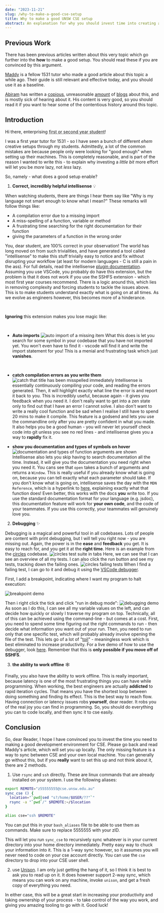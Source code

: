 ```yaml
---
date: "2023-11-21"
slug: /why-to-make-a-good-cse-setup
title: Why to make a good UNSW CSE setup
abstract: An explanation for why you should invest time into creating a good setup for connecting to CSE which does not involve using the sshfs extension.
---
```


## **Previous Work**

There has been previous articles written about this very topic which go further into the **how** to make a good setup. You should read these if you are convinced by this argument.

[Maddy](https://blog.maddyguthridge.com/getting-set-up-for-comp1531-the-good-way) is a fellow 1531 tutor who made a good article about this topic a while ago. Their guide is still relevant and effective today, and you should use it as a baseline.

[Abiram](https://abiram.me/) has written a [copious](https://abiram.me/cse-setup-legacy), unreasonable [amount](https://abiram.me/cse-setup) of [blogs](https://abiram.me/cse-sshfs) about this, and is mostly sick of hearing about it. His content is very good, so you should read it if you want to hear some of the contentious history around this topic.

## **Introduction**

Hi there, enterprising <abbr title="I assume you are in those years as you seek out this information instead of burying your head in your laptop.">first or second year student</abbr>!

I was a first year tutor for 1531 - so I have seen a bunch of different _ehem_ creative setups through my students. Admittedly, a lot of the common mistakes are because people only were looking for "good enough" when setting up their machines. This is completely reasonable, and is part of the reason I wanted to write this - to explain why investing a _little bit_ more effort will let you be _more_ lazy, not _less_ lazy.

So, namely - what does a good setup enable?

1. **Correct, incredibly helpful intellisense** 💡

When watching students, there are things I hear them say like "Why is my language not smart enough to know what I mean?" These remarks will follow things like:

- A compilation error due to a missing import
- A miss-spelling of a function, variable or method
- A frustrating time searching for the right documentation for their function
- giving the parameters of a function in the wrong order

You, dear student, are 100% correct in your observation! The world has long moved on from such trivialities, and have generated a tool called "intellisense" to make this stuff trivially easy to notice and fix without disrupting your workflow (at least for modern languages - C is still a pain in the ass). For full details, read the intellisense [plugin documentation](https://code.visualstudio.com/docs/editor/intellisense). Assuming you use VSCode, you probably do have this extension, but the problem is that it does not work if you use the SSHFS extension - which most first year courses recommend. There is a logic around this, which lies in removing complexity and forcing students to tackle the issues above. This is to make students understand exactly what is going on at all times. As we evolve as engineers however, this becomes more of a hinderance.

<br/>

**Ignoring** this extension makes you lose magic like:

<br/>

- **Auto imports**
  ![auto import of a missing item](../images/cseautoimport.png)
  What this does is let you search for some symbol in your codebase that you have not imported yet. You won't even have to find it - vscode will find it and write the import statement for you! This is a menial and frustrating task which just **vanishes**.

  <br/>

- **catch compilation errors as you write them**
  ![catch that title has been misspelled immediately](../images/cseerrors.png)
  Intellisense is essentially continuously compiling your code, and reading the errors generated. Then, it will highlight exactly what line the error is and report it back to you. This is incredibly useful, because again - it gives you feedback when you need it. I don't really want to get into a zen state only to find out that I have an error I cannot solve. I also don't want to write a really cool function and be sad when I realise I still have to spend 20 mins to make it compile. This feature is a godsend and lets you use the commandline only after you are pretty confident in what you made. It also helps you be a good human - you will never let yourself check code into git unless you see no red lines - and intellisense gives you a way to **rapidly** fix it.

- **show you documentation and types of symbols on hover**
  ![documentation and types of function arguments are shown](../images/csedocumentation.png)
  Intellisense also lets you skip having to search documentation all the time. Instead, it will give you the documentation you need right when you need it. You cans see that `open` takes a bunch of arguments and returns a `Window`. This is really useful if you already know what is going on, because you can tell exactly what each parameter should take. If you don't know what is going on, intellisense saves the day with the `MDN Reference`, which is a hyperlink to [here](https://developer.mozilla.org/en-US/docs/Web/API/Window/open), explaining exactly what that function does! Even better, this works with the docs **you** write too. If you use the standard documentation format for your language (e.g. jsdoc), this documentation feature will work for **your own code**, and the code of your teammates. If you use this correctly, your teammates will genuinely love you.

2. **Debugging** ✨

Debugging is a magical and powerful tool in all codebases. Lots of people are content with print debugging, but I will tell you right now - you are missing out. Again, the power is in the **ease** and **feedback** you get. It is easy to reach for, and you get it at the **right time**. Here is an example from the [circles](https://circles.csesoc.app/) codebase.
![circles test suite in tabs](../images/csetestlist.png)
Here, we can see that I can see an overview of all my tests. I can also click the run button and see my tests, tracking down the failing ones.
![circles failing tests](../images/cserunbutton.png)
When I find a failing test, I can go to it and debug it using the [VSCode debugger](https://code.visualstudio.com/docs/editor/debugging).

First, I add a breakpoint, indicating where I want my program to halt execution:

![breakpoint demo](../images/csebreak.png)

Then i right click the tick and click "run in debug mode":
![debugging demo](../images/csedebug.png)
As soon as I do this, I can see all my variable values on the left, and can decide how quickly or slowly I traverse my program on top. Technically, all of this can be achieved using the command-line - but comes at a cost. First, you need to spend some time figuring out the right commands to run - then decide what information you want out of your run. Then, you need to run only that one specific test, which will probably already involve opening the file of the test. This lets go of a lot of "[toil](https://cloud.google.com/blog/products/management-tools/identifying-and-tracking-toil-using-sre-principles)" - meaningless work which is best eliminated to increase productivity. For a live demo of how to use the debugger, look [here](https://www.youtube.com/watch?v=3HiLLByBWkg). Remember that this is **only possible if you move off of SSHFS**.

3. **the ability to work offline** 🕸️

Finally, you also have the ability to work offline. This is really important, because latency is one of the most frustrating things you can have while programming. When working, the best engineers are actually **addicted** to rapid iteration cycles. That means you have the shortest loop between doing something and finding its effect. This is the best way to reach flow. Having connection or latency issues robs **yourself**, dear reader. It robs you of the real joy you can find in programming. So, you should do everything you can to code locally, and then sync it to cse easily.

## **Conclusion**

So, dear Reader, I hope I have convinced you to invest the time you need to making a good development environment for CSE. Please go back and read Maddy's article, which will set you up locally. The only missing feature is a way to sync between CSE and your own local machine. You can generally go without this, but if you **really** want to set this up and not think about it, there are 2 methods.

1. Use `rsync` and `ssh` directly. These are linux commands that are already installed on your system. I use the following aliases:

```bash
export REMOTE="z55555555@cse.unsw.edu.au"
sync_cse () {
  location="`pwd|sed "s?/home/$USER/??"`"
  rsync -a "`pwd`/" $REMOTE:~/$location
}

alias cse="ssh $REMOTE"
```

You can put this in your `bash_aliases` file to be able to use them as commands. Make sure to replace 5555555 with your zID.

This will let you run `sync_cse` to recursively sync whatever is in your current directory into your home directory immediately. Pretty easy way to chuck your information into it. This is a 1-way sync however, so it assumes you will never need to code on your cse account directly. You can use the `cse` directory to drop into your CSE user shell.

2. use [Unison](https://github.com/bcpierce00/unison). I am only just getting the hang of it, so I think it is best to ask you to read up on it. It does however support 2-way sync, which means you can work on any machine, invoke `unison`, and get a fresh copy of everything you need.

In either case, this will be a great start in increasing your productivity and taking ownership of your process - to take control of the way you work, and giving you amazing tooling to go with it. Good luck!
